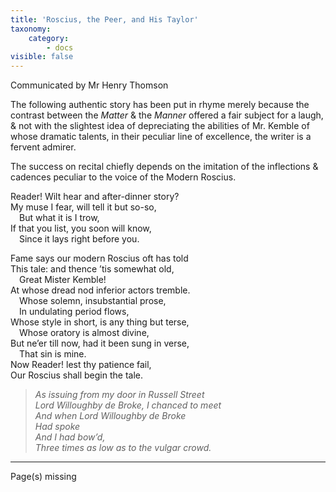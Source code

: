 ```yaml
---
title: 'Roscius, the Peer, and His Taylor'
taxonomy:
    category:
        - docs
visible: false
---
```


<div class="author">Communicated by Mr Henry Thomson</div>

The following authentic story has been put in rhyme merely because the contrast between the *Matter* & the *Manner* offered a fair subject for a laugh, & not with the slightest idea of depreciating the abilities of Mr. Kemble of whose dramatic talents, in their peculiar line of excellence, the writer is a fervent admirer.  
  
The success on recital chiefly depends on the imitation of the inflections & cadences peculiar to the voice of the Modern Roscius.  
  
Reader! Wilt hear and after-dinner story?  
My muse I fear, will tell it but so-so,  
&emsp;But what it is I trow,  
If that you list, you soon will know,  
&emsp;Since it lays right before you.  
  
Fame says our modern Roscius oft has told  
This tale: and thence ’tis somewhat old,  
&emsp;Great Mister Kemble!  
At whose dread nod inferior actors tremble.  
&emsp;Whose solemn, insubstantial prose,  
&emsp;In undulating period flows,  
Whose style in short, is any thing but terse,  
&emsp;Whose oratory is almost divine,  
But ne’er till now, had it been sung in verse,  
&emsp;That sin is mine.  
Now Reader! lest thy patience fail,  
Our Roscius shall begin the tale.  
  
> *As issuing from my door in Russell Street  
> Lord Willoughby de Broke, I chanced to meet  
> And when Lord Willoughby de Broke  
> Had spoke  
> And I had bow’d,  
> Three times as low as to the vulgar crowd.*

---

<span class="red">Page(s) missing</span>